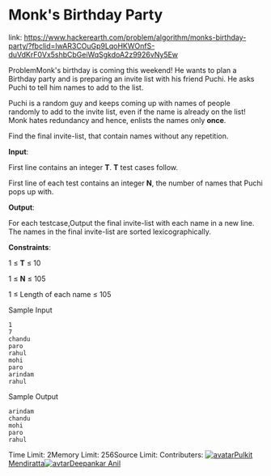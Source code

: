 # Monk's Birthday Party 
 
 link: https://www.hackerearth.com/problem/algorithm/monks-birthday-party/?fbclid=IwAR3COuGp9LqoHKWOnfS-duVdKrF0Vx5shbCbGeiWqSgkdoA2z9926vNy5Ew 
 
 ProblemMonk's birthday is coming this weekend! He wants to plan a Birthday party and is preparing an invite list with his friend Puchi. He asks Puchi to tell him names to add to the list.  

Puchi is a random guy and keeps coming up with names of people randomly to add to the invite list, even if the name is already on the list! Monk hates redundancy and hence, enlists the names only **once**.   

Find the final invite-list, that contain names without any repetition. 


**Input**:  

First line contains an integer **T**. **T** test cases follow.  

First line of each test contains an integer **N**, the number of names that Puchi pops up with. 


**Output**:  

For each testcase,Output the final invite-list with each name in a new line. The names in the final invite-list are sorted lexicographically. 


**Constraints**:  

1 ≤ **T** ≤ 10  

1 ≤ **N** ≤ 105  

1 ≤ Length of each name ≤ 105

Sample Input
```
1
7
chandu
paro
rahul
mohi
paro
arindam
rahul
```
Sample Output
```
arindam
chandu
mohi
paro
rahul

```
Time Limit: 2Memory Limit: 256Source Limit: Contributers: [![avatar](https://he-s3.s3.amazonaws.com/media/avatars/pulkit_180894/resized/30/a7e43351899990_10152231326374674_388541599_n_overlay.jpg)Pulkit Mendiratta](/@pulkit_180894)[![avtar](https://he-s3.s3.amazonaws.com/media/avatars/deepankarak/resized/30/61329581329079262844.png)Deepankar Anil](/@deepankarak)